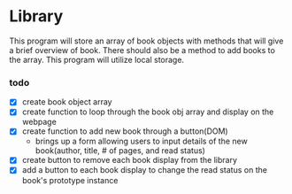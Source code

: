 # Library
This program will store an array of book objects with methods that will give a brief overview of book. There should also be a method to add books to the array. This program will utilize local storage.

### todo
+ [x] create book object array
+ [x] create function to loop through the book obj array and display on the webpage
+ [x] create function to add new book through a button(DOM)
  + brings up a form allowing users to input details of the new book(author, title, # of pages, and read status)
+ [x] create button to remove each book display from the library
+ [x] add a button to each book display to change the read status on the book's prototype instance